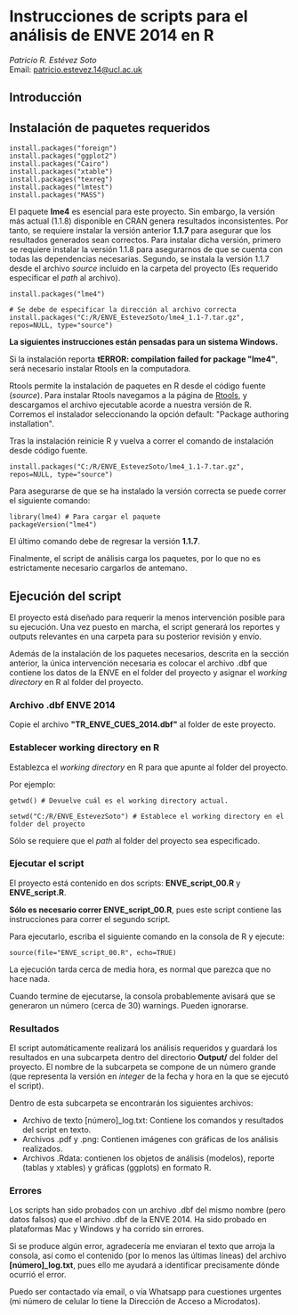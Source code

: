 # Instrucciones de scripts para el análisis de ENVE 2014 en R
*Patricio R. Estévez Soto*  
Email: [patricio.estevez.14@ucl.ac.uk](mailto:patricio.estevez.14@ucl.ac.uk)  

## Introducción




## Instalación de paquetes requeridos

```
install.packages("foreign")
install.packages("ggplot2")
install.packages("Cairo")
install.packages("xtable")
install.packages("texreg")
install.packages("lmtest")
install.packages("MASS")
```

El paquete **lme4** es esencial para este proyecto. Sin embargo, la versión más actual (1.1.8) disponible en CRAN genera resultados inconsistentes. Por tanto, se requiere instalar la versión anterior **1.1.7** para asegurar que los resultados generados sean correctos. Para instalar dicha versión, primero se requiere instalar la versión 1.1.8 para asegurarnos de que se cuenta con todas las dependencias necesarias. Segundo, se instala la versión 1.1.7 desde el archivo *source* incluido en la carpeta del proyecto (Es requerido especificar el *path* al archivo).

```
install.packages("lme4")

# Se debe de especificar la dirección al archivo correcta
install.packages("C:/R/ENVE_EstevezSoto/lme4_1.1-7.tar.gz", repos=NULL, type="source") 
```

**La siguientes instrucciones están pensadas para un sistema Windows.**

Si la instalación reporta **tERROR: compilation failed for package "lme4"**, será necesario instalar Rtools en la computadora.

Rtools permite la instalación de paquetes en R desde el código fuente (*source*). Para instalar Rtools navegamos a la página de [Rtools](http://cran.r-project.org/bin/windows/Rtools/), y descargamos el archivo ejecutable acorde a nuestra versión de R. Corremos el instalador seleccionando la opción default: "Package authoring installation".

Tras la instalación reinicie R y vuelva a correr el comando de instalación desde código fuente.

```
install.packages("C:/R/ENVE_EstevezSoto/lme4_1.1-7.tar.gz", repos=NULL, type="source")
```

Para asegurarse de que se ha instalado la versión correcta se puede correr el siguiente comando:

```
library(lme4) # Para cargar el paquete
packageVersion("lme4")
```

El último comando debe de regresar la versión **1.1.7**.

Finalmente, el script de análisis carga los paquetes, por lo que no es estrictamente necesario cargarlos de antemano.

## Ejecución del script

El proyecto está diseñado para requerir la menos intervención posible para su ejecución. Una vez puesto en marcha, el script generará los reportes y outputs relevantes en una carpeta para su posterior revisión y envío.

Además de la instalación de los paquetes necesarios, descrita en la sección anterior, la única intervención necesaria es colocar el archivo .dbf que contiene los datos de la ENVE en el folder del proyecto y asignar el *working directory* en R al folder del proyecto.

### Archivo .dbf ENVE 2014

Copie el archivo **"TR_ENVE_CUES_2014.dbf"** al folder de este proyecto.

### Establecer working directory en R

Establezca el *working directory* en R para que apunte al folder del proyecto.

Por ejemplo:
```
getwd() # Devuelve cuál es el working directory actual.

setwd("C:/R/ENVE_EstevezSoto") # Establece el working directory en el folder del proyecto
```
Sólo se requiere que el *path* al folder del proyecto sea especificado.

### Ejecutar el script

El proyecto está contenido en dos scripts: **ENVE_script_00.R** y **ENVE_script.R**.

**Sólo es necesario correr ENVE_script_00.R**, pues este script contiene las instrucciones para correr el segundo script.

Para ejecutarlo, escriba el siguiente comando en la consola de R y ejecute:

```
source(file="ENVE_script_00.R", echo=TRUE)
```
La ejecución tarda cerca de media hora, es normal que parezca que no hace nada.

Cuando termine de ejecutarse, la consola probablemente avisará que se generaron un número (cerca de 30) warnings. Pueden ignorarse.

### Resultados 

El script automáticamente realizará los análisis requeridos y guardará los resultados en una subcarpeta dentro del directorio **Output/** del folder del proyecto. El nombre de la subcarpeta se compone de un número grande (que representa la versión en *integer* de la fecha y hora en la que se ejecutó el script). 

Dentro de esta subcarpeta se encontrarán los siguientes archivos:
- Archivo de texto [número]_log.txt: Contiene los comandos y resultados del script en texto.
- Archivos .pdf y .png: Contienen imágenes con gráficas de los análisis realizados.
- Archivos .Rdata: contienen los objetos de análisis (modelos), reporte (tablas y xtables) y gráficas (ggplots) en formato R.

### Errores

Los scripts han sido probados con un archivo .dbf del mismo nombre (pero datos falsos) que el archivo .dbf de la ENVE 2014. Ha sido probado en plataformas Mac y Windows y ha corrido sin errores.

Si se produce algún error, agradecería me enviaran el texto que arroja la consola, así como el contenido (por lo menos las últimas líneas) del archivo **[número]_log.txt**, pues ello me ayudará a identificar precisamente dónde ocurrió el error.

Puedo ser contactado vía email, o vía Whatsapp para cuestiones urgentes (mi número de celular lo tiene la Dirección de Acceso a Microdatos).
